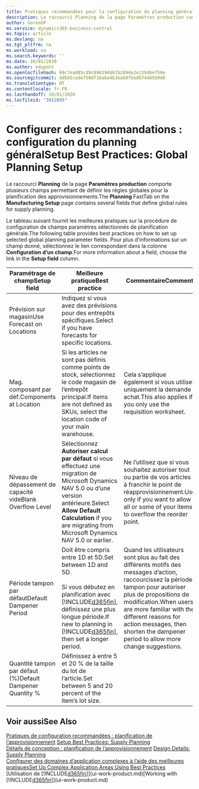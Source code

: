 ```yaml
---
title: Pratiques recommandées pour la configuration du planning général | Microsoft Docs
description: Le raccourci Planning de la page Paramètres production comporte plusieurs champs permettant de définir les règles globales pour la planification des approvisionnements.
author: SorenGP
ms.service: dynamics365-business-central
ms.topic: article
ms.devlang: na
ms.tgt_pltfrm: na
ms.workload: na
ms.search.keywords: ''
ms.date: 10/01/2020
ms.author: edupont
ms.openlocfilehash: 69c7ea885cd9c89619dd87b209de2e139d6ef50e
ms.sourcegitcommit: ddbb5cede750df1baba4b3eab8fbed6744b5b9d6
ms.translationtype: HT
ms.contentlocale: fr-FR
ms.lasthandoff: 10/01/2020
ms.locfileid: "3912895"
---
```

# <a name="setup-best-practices-global-planning-setup"></a><span data-ttu-id="797fa-103">Configurer des recommandations : configuration du planning général</span><span class="sxs-lookup"><span data-stu-id="797fa-103">Setup Best Practices: Global Planning Setup</span></span>
<span data-ttu-id="797fa-104">Le raccourci **Planning** de la page **Paramètres production** comporte plusieurs champs permettant de définir les règles globales pour la planification des approvisionnements.</span><span class="sxs-lookup"><span data-stu-id="797fa-104">The **Planning** FastTab on the **Manufacturing Setup** page contains several fields that define global rules for supply planning.</span></span>  

 <span data-ttu-id="797fa-105">Le tableau suivant fournit les meilleures pratiques sur la procédure de configuration de champs paramètres sélectionnés de planification générale.</span><span class="sxs-lookup"><span data-stu-id="797fa-105">The following table provides best practices on how to set up selected global planning parameter fields.</span></span> <span data-ttu-id="797fa-106">Pour plus d’informations sur un champ donné, sélectionnez le lien correspondant dans la colonne **Configuration d’un champ**.</span><span class="sxs-lookup"><span data-stu-id="797fa-106">For more information about a field, choose the link in the **Setup field** column.</span></span>  

|<span data-ttu-id="797fa-107">Paramétrage de champ</span><span class="sxs-lookup"><span data-stu-id="797fa-107">Setup field</span></span>|<span data-ttu-id="797fa-108">Meilleure pratique</span><span class="sxs-lookup"><span data-stu-id="797fa-108">Best practice</span></span>|<span data-ttu-id="797fa-109">Commentaire</span><span class="sxs-lookup"><span data-stu-id="797fa-109">Comment</span></span>|  
|-----------------|-------------------|-------------|  
|<span data-ttu-id="797fa-110">Prévision sur magasin</span><span class="sxs-lookup"><span data-stu-id="797fa-110">Use Forecast on Locations</span></span>|<span data-ttu-id="797fa-111">Indiquez si vous avez des prévisions pour des entrepôts spécifiques.</span><span class="sxs-lookup"><span data-stu-id="797fa-111">Select if you have forecasts for specific locations.</span></span>||  
|<span data-ttu-id="797fa-112">Mag. composant par déf.</span><span class="sxs-lookup"><span data-stu-id="797fa-112">Components at Location</span></span>|<span data-ttu-id="797fa-113">Si les articles ne sont pas définis comme points de stock, sélectionnez le code magasin de l’entrepôt principal.</span><span class="sxs-lookup"><span data-stu-id="797fa-113">If items are not defined as SKUs, select the location code of your main warehouse.</span></span>|<span data-ttu-id="797fa-114">Cela s’applique également si vous utilisez uniquement la demande achat.</span><span class="sxs-lookup"><span data-stu-id="797fa-114">This also applies if you only use the requisition worksheet.</span></span>|  
|<span data-ttu-id="797fa-115">Niveau de dépassement de capacité vide</span><span class="sxs-lookup"><span data-stu-id="797fa-115">Blank Overflow Level</span></span>|<span data-ttu-id="797fa-116">Sélectionnez **Autoriser calcul par défaut** si vous effectuez une migration de Microsoft Dynamics NAV 5.0 ou d’une version antérieure.</span><span class="sxs-lookup"><span data-stu-id="797fa-116">Select **Allow Default Calculation** if you are migrating from Microsoft Dynamics NAV 5.0 or earlier.</span></span>|<span data-ttu-id="797fa-117">Ne l’utilisez que si vous souhaitez autoriser tout ou partie de vos articles à franchir le point de réapprovisionnement.</span><span class="sxs-lookup"><span data-stu-id="797fa-117">Use only if you want to allow all or some of your items to overflow the reorder point.</span></span>|  
|<span data-ttu-id="797fa-118">Période tampon par défaut</span><span class="sxs-lookup"><span data-stu-id="797fa-118">Default Dampener Period</span></span>|<span data-ttu-id="797fa-119">Doit être compris entre 1D et 5D.</span><span class="sxs-lookup"><span data-stu-id="797fa-119">Set between 1D and 5D.</span></span><br /><br /> <span data-ttu-id="797fa-120">Si vous débutez en planification avec [!INCLUDE[d365fin](includes/d365fin_md.md)], définissez une plus longue période.</span><span class="sxs-lookup"><span data-stu-id="797fa-120">If new to planning in [!INCLUDE[d365fin](includes/d365fin_md.md)], then set a longer period.</span></span>|<span data-ttu-id="797fa-121">Quand les utilisateurs sont plus au fait des différents motifs des messages d’action, raccourcissez la période tampon pour autoriser plus de propositions de modification.</span><span class="sxs-lookup"><span data-stu-id="797fa-121">When users are more familiar with the different reasons for action messages, then shorten the dampener period to allow more change suggestions.</span></span>|  
|<span data-ttu-id="797fa-122">Quantité tampon par défaut (%)</span><span class="sxs-lookup"><span data-stu-id="797fa-122">Default Dampener Quantity %</span></span>|<span data-ttu-id="797fa-123">Définissez à entre 5 et 20 % de la taille du lot de l’article.</span><span class="sxs-lookup"><span data-stu-id="797fa-123">Set between 5 and 20 percent of the item’s lot size.</span></span>||  

## <a name="see-also"></a><span data-ttu-id="797fa-124">Voir aussi</span><span class="sxs-lookup"><span data-stu-id="797fa-124">See Also</span></span>  
 <span data-ttu-id="797fa-125">[Pratiques de configuration recommandées : planification de l’approvisionnement](setup-best-practices-supply-planning.md) </span><span class="sxs-lookup"><span data-stu-id="797fa-125">[Setup Best Practices: Supply Planning](setup-best-practices-supply-planning.md) </span></span>  
 <span data-ttu-id="797fa-126">[Détails de conception : planification de l’approvisionnement](design-details-supply-planning.md) </span><span class="sxs-lookup"><span data-stu-id="797fa-126">[Design Details: Supply Planning](design-details-supply-planning.md) </span></span>  
 [<span data-ttu-id="797fa-127">Configurer des domaines d’application complexes à l’aide des meilleures pratiques</span><span class="sxs-lookup"><span data-stu-id="797fa-127">Set Up Complex Application Areas Using Best Practices</span></span>](set-up-complex-application-areas-using-best-practices.md)  
 <span data-ttu-id="797fa-128">[Utilisation de [!INCLUDE[d365fin](includes/d365fin_md.md)]](ui-work-product.md)</span><span class="sxs-lookup"><span data-stu-id="797fa-128">[Working with [!INCLUDE[d365fin](includes/d365fin_md.md)]](ui-work-product.md)</span></span>
